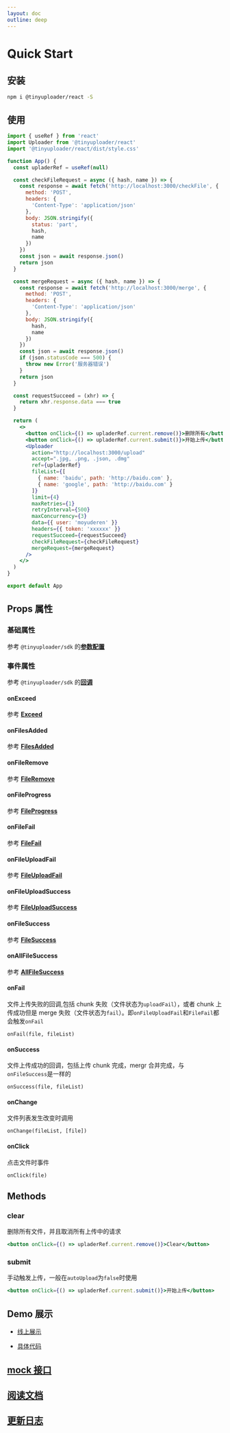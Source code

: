 ```yaml
---
layout: doc
outline: deep
---
```


# Quick Start

## 安装

```bash
npm i @tinyuploader/react -S
```

## 使用

```jsx
import { useRef } from 'react'
import Uploader from '@tinyuploader/react'
import '@tinyuploader/react/dist/style.css'

function App() {
  const upladerRef = useRef(null)

  const checkFileRequest = async ({ hash, name }) => {
    const response = await fetch('http://localhost:3000/checkFile', {
      method: 'POST',
      headers: {
        'Content-Type': 'application/json'
      },
      body: JSON.stringify({
        status: 'part',
        hash,
        name
      })
    })
    const json = await response.json()
    return json
  }

  const mergeRequest = async ({ hash, name }) => {
    const response = await fetch('http://localhost:3000/merge', {
      method: 'POST',
      headers: {
        'Content-Type': 'application/json'
      },
      body: JSON.stringify({
        hash,
        name
      })
    })
    const json = await response.json()
    if (json.statusCode === 500) {
      throw new Error('服务器错误')
    }
    return json
  }

  const requestSucceed = (xhr) => {
    return xhr.response.data === true
  }

  return (
    <>
      <button onClick={() => upladerRef.current.remove()}>删除所有</button>
      <button onClick={() => upladerRef.current.submit()}>开始上传</button>
      <Uploader
        action="http://localhost:3000/upload"
        accept=".jpg, .png, .json, .dmg"
        ref={upladerRef}
        fileList={[
          { name: 'baidu', path: 'http://baidu.com' },
          { name: 'google', path: 'http://baidu.com' }
        ]}
        limit={4}
        maxRetries={1}
        retryInterval={500}
        maxConcurrency={3}
        data={{ user: 'moyuderen' }}
        headers={{ token: 'xxxxxx' }}
        requestSucceed={requestSucceed}
        checkFileRequest={checkFileRequest}
        mergeRequest={mergeRequest}
      />
    </>
  )
}

export default App
```

## Props 属性

### 基础属性

参考 `@tinyuploader/sdk` 的[**参数配置**](/sdk/props)

### 事件属性

参考 `@tinyuploader/sdk` 的[**回调**](/sdk/callbacks)

#### onExceed

参考 [**Exceed**](/sdk/callbacks#exceed)

#### onFilesAdded

参考 [**FilesAdded**](/sdk/callbacks#filesadded)

#### onFileRemove

参考 [**FileRemove**](/sdk/callbacks#fileremove)

#### onFileProgress

参考 [**FileProgress**](/sdk/callbacks#fileprogress)

#### onFileFail

参考 [**FileFail**](/sdk/callbacks#filefail)

#### onFileUploadFail

参考 [**FileUploadFail**](/sdk/callbacks#fileuploadfail)

#### onFileUploadSuccess

参考 [**FileUploadSuccess**](/sdk/callbacks#fileuploadsuccess)

#### onFileSuccess

参考 [**FileSuccess**](/sdk/callbacks#filesuccess)

#### onAllFileSuccess

参考 [**AllFileSuccess**](/sdk/callbacks#allfilesuccess)

#### onFail

文件上传失败的回调,包括 chunk 失败（文件状态为`uploadFail`），或者 chunk 上传成功但是 merge 失败（文件状态为`fail`）。即`onFileUploadFail`和`FileFail`都会触发`onFail`

`onFail(file, fileList)`

#### onSuccess

文件上传成功的回调，包括上传 chunk 完成，mergr 合并完成，与`onFileSuccess`是一样的

`onSuccess(file, fileList)`

#### onChange

文件列表发生改变时调用

`onChange(fileList, [file])`

#### onClick

点击文件时事件

`onClick(file)`

## Methods

### clear

删除所有文件，并且取消所有上传中的请求

```jsx
<button onClick={() => upladerRef.current.remove()}>Clear</button>
```

### submit

手动触发上传，一般在`autoUpload`为`false`时使用

```jsx
<button onClick={() => upladerRef.current.submit()}>开始上传</button>
```

## Demo 展示

- [线上展示](https://codepen.io/moyuderen/full/MWMmxQZ)

- [具体代码](https://codepen.io/moyuderen/pen/MWMmxQZ)

## [mock 接口](/sdk/questions.html#模拟接口请求)

## [阅读文档](https://moyuderen.github.io/uploader/react/quick-start.html)

## [更新日志](https://github.com/moyuderen/uploader/blob/main/packages/react/CHANGELOG.md)
